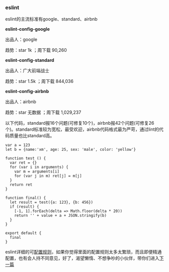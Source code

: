 ### eslint

eslint的主流标准有google、standard、airbnb

**eslint-config-google**

出品人：google

趋势：star 1k ；周下载 90,260

**eslint-config-standard**

出品人：广大前端战士

趋势：star 1.5k ；周下载 844,036

**eslint-config-airbnb**

出品人：airbnb

趋势：star 无数据 ；周下载 1,029,237





​	以下代码，standard报16个问题(可修复10个)，airbnb报42个问题(可修复26个)。standard标准较为宽松，最受欢迎，airbnb代码格式最为严苛，通过lint的代码质量也比standard高。

```
var a = 123
let b = {name:'xm', age: 25, sex: 'male', color: 'yellow'}

function test () {
  var ret = {}
  for (var i in arguments) {
    var m = arguments[i]
    for (var j in m) ret[j] = m[j]
  }
  return ret
}

function final() {
  let result = test({a: 123}, {b: 456})
  if (result) {
    [-1, 1].forEach(delta => Math.floor(delta * 20))
    return '' + value + a + JSON.stringify(b)
  }
}

export default {
  final
}
```







eslint详细的可[配置规则](https://cn.eslint.org/docs/rules/)，如果你觉得里面的配置规则太多太繁琐，而且即便精通配置，也有会人持不同意见，好了，渴望懒惰、不想争吵的小伙伴，带你们进入[下一篇](./prettier.md)
